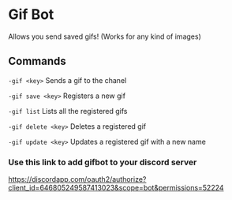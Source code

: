 # Gif Bot

Allows you send saved gifs! (Works for any kind of images)

## Commands

`-gif <key>` Sends a gif to the chanel

`-gif save <key>` Registers a new gif

`-gif list` Lists all the registered gifs

`-gif delete <key>` Deletes a registered gif

`-gif update <key>` Updates a registered gif with a new name

### Use this link to add gifbot to your discord server
https://discordapp.com/oauth2/authorize?client_id=646805249587413023&scope=bot&permissions=52224